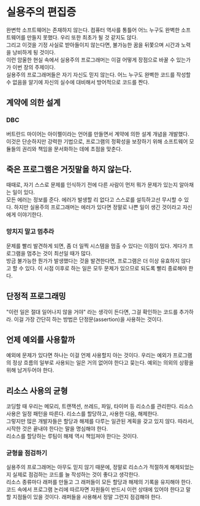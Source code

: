 # 실용주의 편집증
완변학 소프트웨어는 존재하지 않는다. 컴퓨터 역사를 통틀어 어느 누구도 완벽한 소프트웨어를 만들지 못했다. 우리 또한 최초가 될 것 같지도 않다.  
그리고 이것을 기정 사실로 받아들이지 않는다면, 불가능한 꿈을 뒤쫓으며 시간과 노력을 낭비하게 됭 것이다.  
이런 암울한 현실 속에서 실용주의 프로그래머는 이걸 어떻게 장점으로 바꿀 수 있는가가 이번 장의 주제이다.  
실용주의 프로그래머들은 자기 자신도 믿지 않는다. 어느 누구도 완벽한 코드를 작성할 수 없음을 알기에 자신의 실수에 대비해서 방어적으로 코드를 짠다.  

## 계약에 의한 설계
### DBC
버트란드 마이어는 아이펠이라는 언어를 만들면서 계약에 의한 설계 개념을 개발했다.  
이것은 단순하지만 강력한 기법으로, 프로그램의 정확성을 보장하기 위해 소프트웨어 모듈들의 권리와 책임을 문서화하는 데에 초점을 맞춘다.

## 죽은 프로그램은 거짓말을 하지 않는다.  
때때로, 자기 스스로 문제를 인식하기 전에 다른 사람이 먼저 뭐가 문제가 있는지 알아채는 일이 있다.  
모든 에러는 정보를 준다. 에러가 발생할 리 없다고 스스로를 설득하고선 무시할 수 있다. 하지만 실용주의 프로그래머는 에러가 있다면 정말로 나쁜 일이 생긴 것이라고 자신에게 이야기한다.  
### 망치지 말고 멈추라  
문제를 빨리 발견하게 되면, 좀 더 일찍 시스템을 멈출 수 있다는 이점이 있다. 게다가 프로그램을 멈추는 것이 최선일 때가 많다.  
방금 불가능한 뭔가가 발생했다는 것을 발견한다면, 프로그램은 더 이상 유효하지 않다고 할 수 있다. 이 시점 이후로 하는 일은 모두 문제가 있으므로 되도록 빨리 종료해야 한다.

## 단정적 프로그래밍
"이런 일은 절대 일어나지 않을 거야" 라는 생각이 든다면, 그걸 확인하는 코드를 추가하라. 이걸 가장 간단히 하는 방법은 단정문(assertion)을 사용하는 것이다.

## 언제 예외를 사용할까 
예외에 문제가 있다면 하나는 이걸 언제 사용할지 아는 것이다. 우리는 예외가 프로그램의 정상 흐름의 일부로 사용되는 일은 거의 없어야 한다고 믖는다. 예외는 의외의 상황을 위해 남겨두어야 한다.  

## 리소스 사용의 균형
코딩할 때 우리는 메모리, 트랜잭션, 쓰레드, 파일, 타이머 등 리소스를 관리한다. 리소스 사용은 일정 패턴을 따른다. 리소스를 할당하고, 사용한 다음, 해제한다.  
그렇지만 많은 개발자들은 할당과 해제를 다루는 일관된 계획을 갖고 있지 않다. 따라서, 시작한 것은 끝내야 한다는 말을 명심해야 한다.  
리소스를 할당하는 루팀이 해제 역시 책임져야 한다는 것이다.  
### 균형을 점검하기
실용주의 프로그래머는 아무도 믿지 않기 때문에, 정말로 리소스가 적절하게 해제되었는지 실제로 점검하는 코드를 늘 작성하는 것이 좋다고 생각한다.  
리소스 종류마다 래퍼를 만들고 그 래퍼들이 모든 할당과 해제의 기록을 유지해야 한다.  
코드 속에서 프로그램 논리에 따르자면 자원들이 반드시 이런 상태에 있어야 한다고 말할 지점들이 있을 것이다. 래퍼들을 사용해서 정말 그런지 점검해야 한다.  